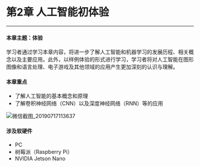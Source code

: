 # 第2章 人工智能初体验

---

#### 本章主题：体验

学习者通过学习本章内容，将进一步了解人工智能和机器学习的发展历程、相关概念以及主要应用。此外，以样例体验的形式进行学习，学习者将对人工智能在图形图像和语言处理、电子游戏及其他领域的应用产生更加深刻的认识与理解。

#### 本章重点

- 了解人工智能的基本概念和原理
- 了解卷积神经网络（CNN）以及深度神经网络（RNN）等的应用

![微信截图_20190717113637](https://md.hass.live/%E5%BE%AE%E4%BF%A1%E6%88%AA%E5%9B%BE_20190717113637.png)

#### 涉及软硬件

- PC
- 树莓派（Raspberry Pi）
- NVIDIA Jetson Nano

